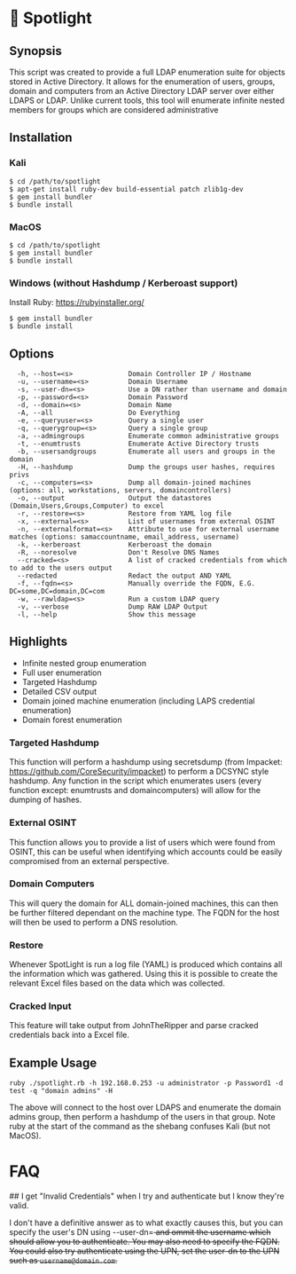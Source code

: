 # 🔎 Spotlight

## Synopsis

This script was created to provide a full LDAP enumeration suite for objects stored in Active Directory. It allows for the enumeration of users, groups, domain and computers from an Active Directory LDAP server over either LDAPS or LDAP. 
Unlike current tools, this tool will enumerate infinite nested members for groups which are considered administrative

## Installation

### Kali

```
$ cd /path/to/spotlight
$ apt-get install ruby-dev build-essential patch zlib1g-dev
$ gem install bundler
$ bundle install
```

### MacOS

```
$ cd /path/to/spotlight
$ gem install bundler
$ bundle install
```

### Windows (without Hashdump / Kerberoast support)

Install Ruby: https://rubyinstaller.org/
```
$ gem install bundler
$ bundle install
```

## Options

```
  -h, --host=<s>              Domain Controller IP / Hostname
  -u, --username=<s>          Domain Username
  -s, --user-dn=<s>           Use a DN rather than username and domain
  -p, --password=<s>          Domain Password
  -d, --domain=<s>            Domain Name
  -A, --all                   Do Everything
  -e, --queryuser=<s>         Query a single user
  -q, --querygroup=<s>        Query a single group
  -a, --admingroups           Enumerate common administrative groups
  -t, --enumtrusts            Enumerate Active Directory trusts
  -b, --usersandgroups        Enumerate all users and groups in the domain
  -H, --hashdump              Dump the groups user hashes, requires privs
  -c, --computers=<s>         Dump all domain-joined machines (options: all, workstations, servers, domaincontrollers)
  -o, --output                Output the datastores (Domain,Users,Groups,Computer) to excel
  -r, --restore=<s>           Restore from YAML log file
  -x, --external=<s>          List of usernames from external OSINT
  -n, --externalformat=<s>    Attribute to use for external username matches (options: samaccountname, email_address, username)
  -k, --kerberoast            Kerberoast the domain
  -R, --noresolve             Don't Resolve DNS Names
  --cracked=<s>               A list of cracked credentials from which to add to the users output
  --redacted                  Redact the output AND YAML
  -f, --fqdn=<s>              Manually override the FQDN, E.G. DC=some,DC=domain,DC=com
  -w, --rawldap=<s>           Run a custom LDAP query
  -v, --verbose               Dump RAW LDAP Output
  -l, --help                  Show this message
```

## Highlights

- Infinite nested group enumeration
- Full user enumeration
- Targeted Hashdump
- Detailed CSV output
- Domain joined machine enumeration (including LAPS credential enumeration)
- Domain forest enumeration

### Targeted Hashdump

This function will perform a hashdump using secretsdump (from Impacket: https://github.com/CoreSecurity/impacket) to perform a DCSYNC style hashdump.
Any function in the script which enumerates users (every function except: enumtrusts and domaincomputers) will allow for the dumping of hashes.

### External OSINT

This function allows you to provide a list of users which were found from OSINT, this can be useful when identifying which accounts could be easily compromised from an external perspective.

### Domain Computers

This will query the domain for ALL domain-joined machines, this can then be further filtered dependant on the machine type. The FQDN for the host will then be used to perform a DNS resolution.

### Restore

Whenever SpotLight is run a log file (YAML) is produced which contains all the information which was gathered. Using this it is possible to create the relevant Excel files based on the data which was collected.

### Cracked Input

This feature will take output from JohnTheRipper and parse cracked credentials back into a Excel file.


## Example Usage

```
ruby ./spotlight.rb -h 192.168.0.253 -u administrator -p Password1 -d test -q "domain admins" -H
```
The above will connect to the host over LDAPS and enumerate the domain admins group, then perform a hashdump of the users in that group. Note ruby at the start of the command as the shebang confuses Kali (but not MacOS).


# FAQ

## I get "Invalid Credentials" when I try and authenticate but I know they're valid.

I don't have a definitive answer as to what exactly causes this, but you can specify the user's DN using --user-dn=<s> and ommit the username which should allow you to authenticate. You may also need to specify the FQDN.
You could also try authenticate using the UPN, set the user-dn to the UPN such as `username@domain.com`.
